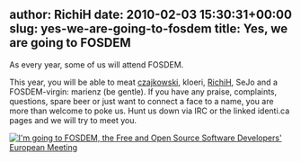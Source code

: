 author: RichiH
date: 2010-02-03 15:30:31+00:00
slug: yes-we-are-going-to-fosdem
title: Yes, we are going to FOSDEM
---
As every year, some of us will attend FOSDEM.

This year, you will be able to meat [czajkowski](http://identi.ca/czajkowski), kloeri, [RichiH](http://identi.ca/richih), SeJo and a FOSDEM-virgin: marienz (be gentle). If you have any praise, complaints, questions, spare beer or just want to connect a face to a name, you are more than welcome to poke us.
Hunt us down via IRC or the linked identi.ca pages and we will try to meet you.

[![I'm going to FOSDEM, the Free and Open Source Software Developers' European Meeting](http://www.fosdem.org/promo/going-to)](http://www.fosdem.org)

